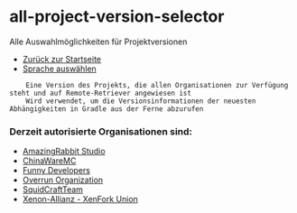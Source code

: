 # all-project-version-selector
Alle Auswahlmöglichkeiten für Projektversionen

- [Zurück zur Startseite](index.md)
- [Sprache auswählen](SELECT_LANGUAGE.md)

```deutsch
    Eine Version des Projekts, die allen Organisationen zur Verfügung steht und auf Remote-Retriever angewiesen ist
    Wird verwendet, um die Versionsinformationen der neuesten Abhängigkeiten in Gradle aus der Ferne abzurufen  
```

### Derzeit autorisierte Organisationen sind:
- [AmazingRabbit Studio](https://github.com/AmazingRabbit-Studio)
- [ChinaWareMC](https://github.com/ChinaWareMC)
- [Funny Developers](https://github.com/Funny-Developers)
- [Overrun Organization](https://github.com/Over-Run)
- [SquidCraftTeam](https://github.com/SquidCraftTeam)
- [Xenon-Allianz - XenFork Union](https://github.com/XenFork)
